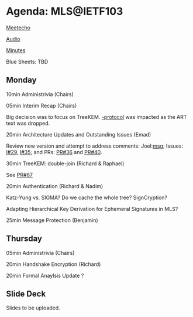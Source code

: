 # Agenda: MLS@IETF103

[Meetecho](https://www.meetecho.com/ietf103/mls/)

[Audio](http://ietf103streaming.dnsalias.net/ietf/ietf1034.m3u)

[Minutes](minutes.md)

Blue Sheets: TBD

## Monday

10min Administrivia (Chairs)

05min Interim Recap (Chairs)

Big decision was to focus on TreeKEM.  [-protocol](https://www.ietf.org/rfcdiff?url1=draft-ietf-mls-protocol-01&url2=draft-ietf-mls-protocol-02) was impacted as the ART text was dropped.

20min Architecture Updates and Outstanding Issues (Emad)

Review new version and attempt to address comments: Joel:[msg](https://mailarchive.ietf.org/arch/msg/mls/p2_SCN5en7Md1FTxTnyht33oH0c); Issues: [I#29](https://github.com/mlswg/mls-architecture/issues/29), [I#35](https://github.com/mlswg/mls-architecture/issues/29); and PRs: [PR#36](https://github.com/mlswg/mls-architecture/pull/36) and [PR#40](https://github.com/mlswg/mls-architecture/pull/40).

30min TreeKEM: double-join (Richard & Raphael)

See [PR#67](https://github.com/mlswg/mls-protocol/pull/67)

20min Authentication (Richard & Nadim)

Katz-Yung vs. SIGMA?
Do we cache the whole tree?
SignCryption?

Adapting Hierarchical Key Derivation for Ephemeral Signatures in MLS?

25min Message Protection (Benjamin)

## Thursday

05min Administrivia (Chairs)

20min Handshake Encryption (Richard)

20min Formal Anaylsis Update ?

## Slide Deck

Slides to be uploaded.
